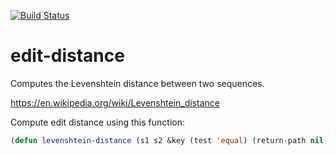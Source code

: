 [![Build Status](https://travis-ci.org/belambert/cl-editdistance.svg?branch=master)](https://travis-ci.org/belambert/cl-editdistance)

edit-distance
=================

Computes the Levenshtein distance between two sequences.

https://en.wikipedia.org/wiki/Levenshtein_distance

Compute edit distance using this function:
```lisp
(defun levenshtein-distance (s1 s2 &key (test 'equal) (return-path nil)))
```
